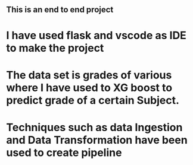 ## This is an end to end project
# I have used flask and vscode as IDE to make the project
# The data set is grades of various where I have used to XG boost to predict grade of a certain Subject.
# Techniques such as data Ingestion and Data Transformation have been used to create pipeline

